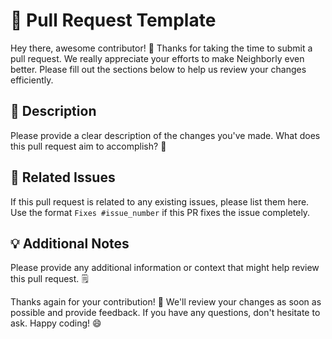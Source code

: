 ﻿# 🎉 Pull Request Template

Hey there, awesome contributor! 🌟 Thanks for taking the time to submit a pull request. We really appreciate your efforts to make Neighborly even better. Please fill out the sections below to help us review your changes efficiently.

## 📝 Description

Please provide a clear description of the changes you've made. What does this pull request aim to accomplish? 🤔

## 🔗 Related Issues

If this pull request is related to any existing issues, please list them here. Use the format `Fixes #issue_number` if this PR fixes the issue completely.

## 💡 Additional Notes

Please provide any additional information or context that might help review this pull request. 🗒️

Thanks again for your contribution! 🙌 We'll review your changes as soon as possible and provide feedback. If you have any questions, don't hesitate to ask. Happy coding! 😄
